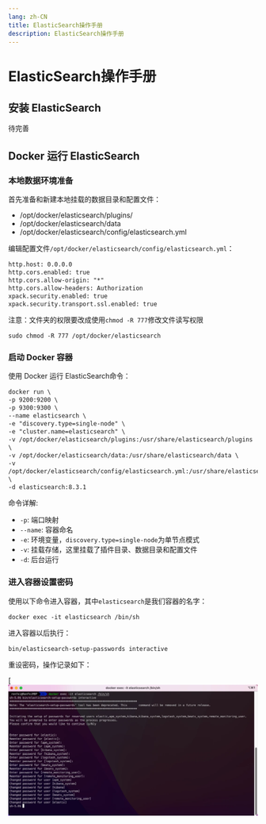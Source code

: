 ```yaml
---
lang: zh-CN
title: ElasticSearch操作手册
description: ElasticSearch操作手册
---
```


# ElasticSearch操作手册

## 安装 ElasticSearch

待完善

## Docker 运行 ElasticSearch

### 本地数据环境准备

首先准备和新建本地挂载的数据目录和配置文件：

* /opt/docker/elasticsearch/plugins/
* /opt/docker/elasticsearch/data
* /opt/docker/elasticsearch/config/elasticsearch.yml

编辑配置文件`/opt/docker/elasticsearch/config/elasticsearch.yml`：

```text
http.host: 0.0.0.0
http.cors.enabled: true
http.cors.allow-origin: "*"
http.cors.allow-headers: Authorization
xpack.security.enabled: true
xpack.security.transport.ssl.enabled: true
```

注意：文件夹的权限要改成使用`chmod -R 777`修改文件读写权限

```shell
sudo chmod -R 777 /opt/docker/elasticsearch
```

### 启动 Docker 容器

使用 Docker 运行 ElasticSearch命令：

```shell
docker run \
-p 9200:9200 \
-p 9300:9300 \
--name elasticsearch \
-e "discovery.type=single-node" \
-e "cluster.name=elasticsearch" \
-v /opt/docker/elasticsearch/plugins:/usr/share/elasticsearch/plugins \
-v /opt/docker/elasticsearch/data:/usr/share/elasticsearch/data \
-v /opt/docker/elasticsearch/config/elasticsearch.yml:/usr/share/elasticsearch/config/elasticsearch.yml \
-d elasticsearch:8.3.1
```

命令详解:

* `-p`: 端口映射
* `--name`: 容器命名
* `-e`: 环境变量，`discovery.type=single-node`为单节点模式
* `-v`: 挂载存储，这里挂载了插件目录、数据目录和配置文件
* `-d`: 后台运行

### 进入容器设置密码

使用以下命令进入容器，其中`elasticsearch`是我们容器的名字：

```shell
docker exec -it elasticsearch /bin/sh
```

进入容器以后执行：

```shell
bin/elasticsearch-setup-passwords interactive
```

重设密码，操作记录如下：

[![elasticsearch-setup-passwords interactive](/image/docs/20220704145802.webp)
